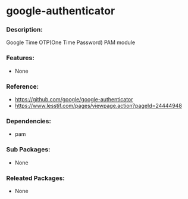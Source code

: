 # google-authenticator

### Description:
Google Time OTP(One Time Password) PAM module

### Features:
* None

### Reference:
* https://github.com/google/google-authenticator
* https://www.lesstif.com/pages/viewpage.action?pageId=24444948

### Dependencies:
* pam

### Sub Packages:
* None

### Releated Packages:
* None